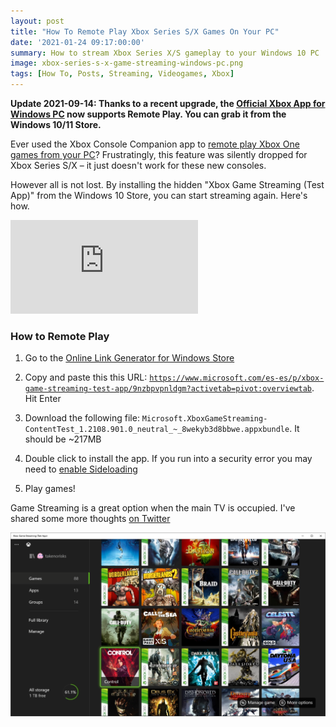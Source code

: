 ```yaml
---
layout: post
title: "How To Remote Play Xbox Series S/X Games On Your PC"
date: '2021-01-24 09:17:00:00'
summary: How to stream Xbox Series X/S gameplay to your Windows 10 PC ...
image: xbox-series-s-x-game-streaming-windows-pc.png
tags: [How To, Posts, Streaming, Videogames, Xbox]
---
```


**Update 2021-09-14: Thanks to a recent upgrade, the <a href="https://www.xbox.com/en-GB/apps/xbox-app-for-pc" target="_blank">Official Xbox App for Windows PC</a> now supports Remote Play. You can grab it from the Windows 10/11 Store.**

Ever used the Xbox Console Companion app to <a href="https://support.xbox.com/en-US/help/games-apps/apps-help/how-to-use-game-streaming-in-xbox-console-companion-app" target="_blank">remote play Xbox One games from your PC</a>? Frustratingly, this feature was silently dropped for Xbox Series S/X – it just doesn't work for these new consoles.

However all is not lost. By installing the hidden "Xbox Game Streaming (Test App)" from the Windows 10 Store, you can start streaming again. Here's how.

<div class="youtube-container">
<iframe src="https://www.youtube.com/embed/m44x4aRlx5I?rel=0" 
frameborder="0" allowfullscreen class="youtube-video"></iframe>
</div> 


### How to Remote Play

1. Go to the <a href="https://store.rg-adguard.net/" target="_blank">Online Link Generator for Windows Store</a>

2. Copy and paste this this URL: <code>https://www.microsoft.com/es-es/p/xbox-game-streaming-test-app/9nzbpvpnldgm?activetab=pivot:overviewtab</code>. Hit Enter

3. Download the following file: <code>Microsoft.XboxGameStreaming-ContentTest_1.2108.901.0_neutral_~_8wekyb3d8bbwe.appxbundle</code>. It should be ~217MB

4. Double click to install the app. If you run into a security error you may need to <a href="https://www.windowscentral.com/how-enable-windows-10-sideload-apps-outside-store" target="_blank">enable Sideloading</a>

5. Play games!

Game Streaming is a great option when the main TV is occupied. I've shared some more thoughts <a href="https://twitter.com/jamesfmackenzie/status/1353344939472654336?s=21" target="_blank">on Twitter</a>

![](/img/posts/xbox-series-s-x-game-streaming-windows-pc.png)
